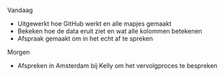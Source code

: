Vandaag
- Uitgewerkt hoe GitHub werkt en alle mapjes gemaakt
- Bekeken hoe de data eruit ziet en wat alle kolommen betekenen
- Afspraak gemaakt om in het echt af te spreken

Morgen
- Afspreken in Amsterdam bij Kelly om het vervolgproces te bespreken
